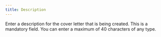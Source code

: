 ```yaml
---
title: Description
---
```



Enter a description for the cover letter that is being created. This  is a mandatory field. You can enter a maximum of 40 characters of any  type.
